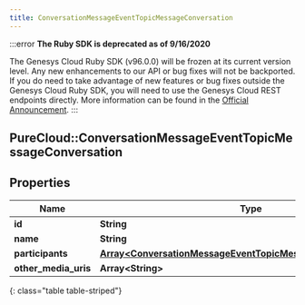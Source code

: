 ```yaml
---
title: ConversationMessageEventTopicMessageConversation
---
```


:::error
**The Ruby SDK is deprecated as of 9/16/2020**

The Genesys Cloud Ruby SDK (v96.0.0) will be frozen at its current version level. Any new enhancements to our API or bug fixes will not be backported. If you do need to take advantage of new features or bug fixes outside the Genesys Cloud Ruby SDK, you will need to use the Genesys Cloud REST endpoints directly. More information can be found in the [Official Announcement](https://developer.mypurecloud.com/forum/t/announcement-genesys-cloud-ruby-sdk-end-of-life/8850).
:::


## PureCloud::ConversationMessageEventTopicMessageConversation

## Properties

|Name | Type | Description | Notes|
|------------ | ------------- | ------------- | -------------|
| **id** | **String** |  | [optional] |
| **name** | **String** |  | [optional] |
| **participants** | [**Array&lt;ConversationMessageEventTopicMessageMediaParticipant&gt;**](ConversationMessageEventTopicMessageMediaParticipant.html) |  | [optional] |
| **other_media_uris** | **Array&lt;String&gt;** |  | [optional] |
{: class="table table-striped"}


